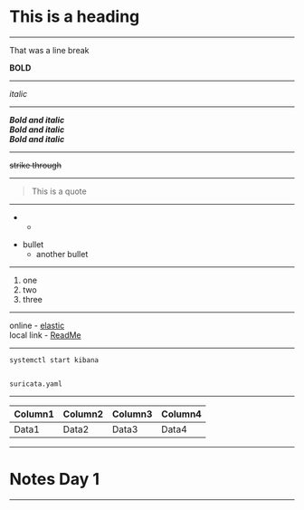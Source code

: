  # This is a heading 
---
That was a line break

__BOLD__ 

---
*italic*  

---

***Bold and italic***  
___Bold and italic___  
_**Bold and italic**_  

---

~~strike through~~  

---

> This is a quote  
--- 
* - 

- bullet  
    * another bullet  

---

1. one  
1. two 
1. three 
--- 

online - [elastic](https://elastic.co)  
local link - [ReadMe](../Herstine-NSM-Engineer/README.md)  

---

`systemctl start kibana`  

```

suricata.yaml  
```

---

| Column1 | Column2 | Column3 | Column4 |  
| --- | --- | --- | --- |
| Data1 | Data2 | Data3 | Data4 |  

---
<!-- You cannot see this -->  





# Notes Day 1

---

